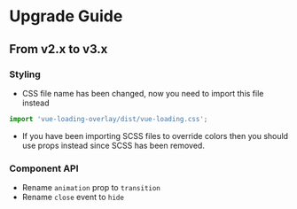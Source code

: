 # Upgrade Guide

## From v2.x to v3.x
### Styling
* CSS file name has been changed, now you need to import this file instead
```js
import 'vue-loading-overlay/dist/vue-loading.css';
```
* If you have been importing SCSS files to override colors then you should use props instead since SCSS has been removed.
### Component API
* Rename `animation` prop to `transition`
* Rename `close` event to `hide`
